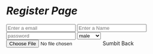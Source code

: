  <div class="fulldiv1">
    <div class="title">

# ***Register Page***
 </div>
   <div class=" registerbox">
          <Input class="name" placeholder="Enter a email" type="text" @value={{value2}} />
        <Input class="name" placeholder="Enter a Name" type="text" @value={{value}} />
        <Input class="age" placeholder="password" type="password" @value={{value1}}/>
         <select class="select" placeholder="select your gender">
            <option>male</option>
            <option>female</option>
            <option>others</option>
         </select>
    <Input type="file" class="profilepic"  @value={{valuephoto}}/>
     <LinkTo @route="homepage" class="sbutton" onclick={{action "val"}} >Sumbit</LinkTo>
    <LinkTo @route="loginpage" class="backbutton1" >Back</LinkTo>
</div>
<div class="registerImage"></div>
  

</div> 


